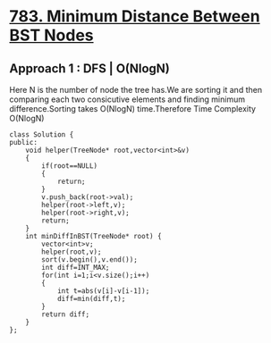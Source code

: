 # <a href="https://leetcode.com/problems/minimum-distance-between-bst-nodes/">783. Minimum Distance Between BST Nodes</a>

## Approach 1 : DFS | O(NlogN)
Here N is the number of node the tree has.We are sorting it and then comparing each two consicutive elements and finding minimum difference.Sorting takes O(NlogN) time.Therefore Time Complexity O(NlogN)

```
class Solution {
public:
    void helper(TreeNode* root,vector<int>&v)
    {
        if(root==NULL)
        {
            return;
        }
        v.push_back(root->val);
        helper(root->left,v);
        helper(root->right,v);
        return;
    }
    int minDiffInBST(TreeNode* root) {
        vector<int>v;
        helper(root,v);
        sort(v.begin(),v.end());
        int diff=INT_MAX;
        for(int i=1;i<v.size();i++)
        {
            int t=abs(v[i]-v[i-1]);
            diff=min(diff,t);
        }
        return diff;
    }
};
```